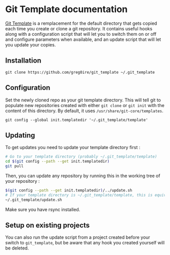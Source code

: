 # Git Template documentation

[Git Template][0] is a remplacement for the default directory that gets copied
each time you create or clone a git repository. It contains useful hooks along
with a configuration script that will let you to switch them on or off and
configure parameters when available, and an update script that will let you
update your copies.

## Installation

    git clone https://github.com/greg0ire/git_template ~/.git_template

## Configuration

Set the newly cloned repo as your git template directory. This will tell git to
populate new repositories created with either `git clone` or `git init` with
the content of this directory. By default, it uses `/usr/share/git-core/templates`.

    git config --global init.templatedir '~/.git_template/template'

## Updating

To get updates you need to update your template directory first :

```sh
# Go to your template directory (probably ~/.git_template/template)
cd $(git config --path --get init.templatedir)
git pull
```

Then, you can update any repository by running this in the working tree of your
repository :

```sh
$(git config --path --get init.templatedir)/../update.sh
# If your template directory is ~/.git_template/template, this is equivalent to :
~/.git_template/update.sh
```

Make sure you have rsync installed.

## Setup on existing projects

You can also run the update script from a project created before your switch
to `git_template`, but be aware that any hook you created yourself will be deleted.

[0]: https://github.com/greg0ire/git_template
